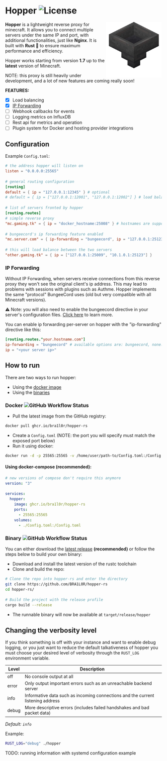 # Hopper ![License](https://img.shields.io/github/license/BRA1L0R/hopper-rs?style=flat-square)

<img src="./.github/hopper.webp" align="right" width="180">

**Hopper** is a lightweight reverse proxy for minecraft. It allows you to connect multiple servers under the same IP and port, with additional functionalities, just like **Nginx**. It is built with **Rust 🦀** to ensure maximum performance and efficiency.

Hopper works starting from version **1.7** up to the **latest** version of Minecraft.

NOTE: this proxy is still heavily under development, and a lot of new features are coming really soon!

**FEATURES:**

- [x] Load balancing
- [x] [IP Forwarding](#ip-forwarding)
- [ ] Webhook callbacks for events
- [ ] Logging metrics on InfluxDB
- [ ] Rest api for metrics and operation
- [ ] Plugin system for Docker and hosting provider integrations

## Configuration

Example `Config.toml`:

```toml
# the address hopper will listen on
listen = "0.0.0.0:25565"

# general routing configuration
[routing]
default = { ip = "127.0.0.1:12345" } # optional
# default = { ip = ["127.0.0.1:12001", "127.0.0.1:12002"] } # load balanced

# list of servers fronted by hopper
[routing.routes]
# simple reverse proxy
"mc.gaming.tk" = { ip = "docker_hostname:25008" } # hostnames are supported too!

# bungeecord's ip forwarding feature enabled
"mc.server.com" = { ip-forwarding = "bungeecord", ip = "127.0.0.1:25123" }

# this will load balance between the two servers
"other.gaming.tk" = { ip = ["127.0.0.1:25009", "10.1.0.1:25123"] }
```

### IP Forwarding

Without IP Forwarding, when servers receive connections from this reverse proxy they won't see the original client's ip address. This may lead to problems with sessions with plugins such as Authme. Hopper implements the same "protocol" BungeeCord uses (old but very compatible with all Minecraft versions).

⚠️ Note: you will also need to enable the bungeecord directive in your server's configuration files. [Click here](https://shockbyte.com/billing/knowledgebase/38/IP-Forwarding-in-BungeeCord.html) to learn more.

You can enable ip forwarding per-server on hopper with the "ip-forwarding" directive like this:

```toml
[routing.routes."your.hostname.com"]
ip-forwarding = "bungeecord" # available options are: bungeecord, none. Defaults to none
ip = "<your server ip>"
```

## How to run

There are two ways to run hopper:

- Using the [docker image](#docker-)
- Using the [binaries](#binary-)

### Docker ![GitHub Workflow Status](https://img.shields.io/github/workflow/status/bra1l0r/hopper-rs/Docker%20build%20and%20registry%20push?label=Container%20Build&style=flat-square)

- Pull the latest image from the GitHub registry:

```sh
docker pull ghcr.io/bra1l0r/hopper-rs
```

- Create a `Config.toml` (NOTE: the port you will specify must match the exposed port below)
- Run it using docker:

```sh
docker run -d -p 25565:25565 -v /home/user/path-to/Config.toml:/Config.toml ghcr.io/bra1l0r/hopper-rs
```

#### Using docker-compose **(recommended)**:

```yaml
# new versions of compose don't require this anymore
version: "3"

services:
  hopper:
    image: ghcr.io/bra1l0r/hopper-rs
    ports:
      - 25565:25565
    volumes:
      - ./Config.toml:/Config.toml
```

### Binary ![GitHub Workflow Status](https://img.shields.io/github/workflow/status/bra1l0r/hopper-rs/Build%20and%20release%20on%20github?label=Artifact%20Release&style=flat-square)

You can either download the [latest release](https://github.com/BRA1L0R/hopper-rs/releases) **(recommended)** or follow the steps below to build your own binary:

- Download and install the latest version of the rustc toolchain
- Clone and build the repo:

```sh
# Clone the repo into hopper-rs and enter the directory
git clone https://github.com/BRA1L0R/hopper-rs
cd hopper-rs/

# Build the project with the release profile
cargo build --release
```

- The runnable binary will now be available at `target/release/hopper`

## Changing the verbosity level

If you think something is off with your instance and want to enable debug logging, or you just want to reduce the default talkativeness of hopper you must choose your desired level of verbosity through the `RUST_LOG` environment variable.

| Level | Description                                                                     |
| ----- | ------------------------------------------------------------------------------- |
| off   | No console output at all                                                        |
| error | Only output important errors such as an unreachable backend server              |
| info  | Informative data such as incoming connections and the current listening address |
| debug | More descriptive errors (includes failed handshakes and bad packet data)        |

_Default: `info`_

Example:

```sh
RUST_LOG="debug" ./hopper
```

TODO: running information with systemd configuration example

